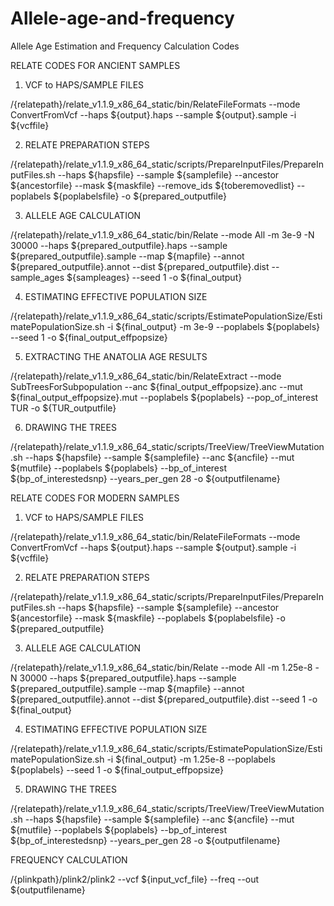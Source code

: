 # Allele-age-and-frequency
Allele Age Estimation and Frequency Calculation Codes

RELATE CODES FOR ANCIENT SAMPLES

1. VCF to HAPS/SAMPLE FILES

/{relatepath}/relate_v1.1.9_x86_64_static/bin/RelateFileFormats --mode ConvertFromVcf --haps ${output}.haps --sample ${output}.sample -i ${vcffile}


2. RELATE PREPARATION STEPS
   
/{relatepath}/relate_v1.1.9_x86_64_static/scripts/PrepareInputFiles/PrepareInputFiles.sh --haps ${hapsfile} --sample ${samplefile} --ancestor ${ancestorfile} --mask ${maskfile} --remove_ids ${toberemovedlist} --poplabels ${poplabelsfile} -o ${prepared_outputfile}


3. ALLELE AGE CALCULATION

/{relatepath}/relate_v1.1.9_x86_64_static/bin/Relate --mode All -m 3e-9 -N 30000 --haps ${prepared_outputfile}.haps --sample ${prepared_outputfile}.sample --map ${mapfile} --annot ${prepared_outputfile}.annot --dist ${prepared_outputfile}.dist --sample_ages ${sampleages} --seed 1 -o ${final_output}

4. ESTIMATING EFFECTIVE POPULATION SIZE

/{relatepath}/relate_v1.1.9_x86_64_static/scripts/EstimatePopulationSize/EstimatePopulationSize.sh -i ${final_output} -m 3e-9 --poplabels ${poplabels} --seed 1 -o ${final_output_effpopsize}

5. EXTRACTING THE ANATOLIA AGE RESULTS

/{relatepath}/relate_v1.1.9_x86_64_static/bin/RelateExtract  --mode SubTreesForSubpopulation --anc ${final_output_effpopsize}.anc --mut ${final_output_effpopsize}.mut --poplabels ${poplabels} --pop_of_interest TUR -o ${TUR_outputfile}

6. DRAWING THE TREES

/{relatepath}/relate_v1.1.9_x86_64_static/scripts/TreeView/TreeViewMutation.sh --haps ${hapsfile} --sample ${samplefile} --anc ${ancfile} --mut ${mutfile} --poplabels ${poplabels} --bp_of_interest ${bp_of_interestedsnp} --years_per_gen 28 -o ${outputfilename}


RELATE CODES FOR MODERN SAMPLES

1. VCF to HAPS/SAMPLE FILES

/{relatepath}/relate_v1.1.9_x86_64_static/bin/RelateFileFormats --mode ConvertFromVcf --haps ${output}.haps --sample ${output}.sample -i ${vcffile}

2. RELATE PREPARATION STEPS

/{relatepath}/relate_v1.1.9_x86_64_static/scripts/PrepareInputFiles/PrepareInputFiles.sh --haps ${hapsfile} --sample ${samplefile} --ancestor ${ancestorfile} --mask ${maskfile} --poplabels ${poplabelsfile} -o ${prepared_outputfile}

3. ALLELE AGE CALCULATION

/{relatepath}/relate_v1.1.9_x86_64_static/bin/Relate --mode All -m 1.25e-8 -N 30000 --haps ${prepared_outputfile}.haps --sample ${prepared_outputfile}.sample --map ${mapfile} --annot ${prepared_outputfile}.annot --dist ${prepared_outputfile}.dist --seed 1 -o ${final_output}


4. ESTIMATING EFFECTIVE POPULATION SIZE

/{relatepath}/relate_v1.1.9_x86_64_static/scripts/EstimatePopulationSize/EstimatePopulationSize.sh -i ${final_output} -m 1.25e-8 --poplabels ${poplabels} --seed 1 -o ${final_output_effpopsize}

5. DRAWING THE TREES

/{relatepath}/relate_v1.1.9_x86_64_static/scripts/TreeView/TreeViewMutation.sh --haps ${hapsfile} --sample ${samplefile} --anc ${ancfile} --mut ${mutfile} --poplabels ${poplabels} --bp_of_interest ${bp_of_interestedsnp} --years_per_gen 28 -o ${outputfilename}


FREQUENCY CALCULATION

/{plinkpath}/plink2/plink2 --vcf ${input_vcf_file} --freq --out ${outputfilename}






